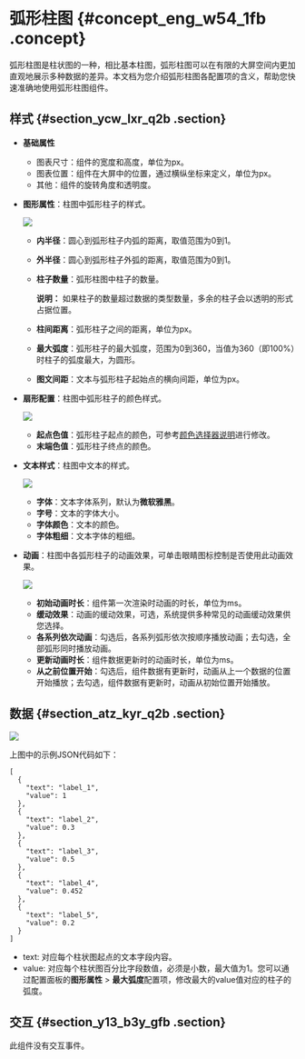 # 弧形柱图 {#concept_eng_w54_1fb .concept}

弧形柱图是柱状图的一种，相比基本柱图，弧形柱图可以在有限的大屏空间内更加直观地展示多种数据的差异。本文档为您介绍弧形柱图各配置项的含义，帮助您快速准确地使用弧形柱图组件。

## 样式 {#section_ycw_lxr_q2b .section}

-   **基础属性** 

    -   图表尺寸：组件的宽度和高度，单位为px。
    -   图表位置：组件在大屏中的位置，通过横纵坐标来定义，单位为px。
    -   其他：组件的旋转角度和透明度。
-   **图形属性**：柱图中弧形柱子的样式。

    ![](http://static-aliyun-doc.oss-cn-hangzhou.aliyuncs.com/assets/img/20198/156075634611313_zh-CN.png)

    -   **内半径**：圆心到弧形柱子内弧的距离，取值范围为0到1。
    -   **外半径**：圆心到弧形柱子外弧的距离，取值范围为0到1。
    -   **柱子数量**：弧形柱图中柱子的数量。

        **说明：** 如果柱子的数量超过数据的类型数量，多余的柱子会以透明的形式占据位置。

    -   **柱间距离**：弧形柱子之间的距离，单位为px。
    -   **最大弧度**：弧形柱子的最大弧度，范围为0到360，当值为360（即100%）时柱子的弧度最大，为圆形。
    -   **图文间距**：文本与弧形柱子起始点的横向间距，单位为px。
-   **扇形配置**：柱图中弧形柱子的颜色样式。

    ![](http://static-aliyun-doc.oss-cn-hangzhou.aliyuncs.com/assets/img/20198/156075634611323_zh-CN.png)

    -   **起点色值**：弧形柱子起点的颜色，可参考[颜色选择器说明](intl.zh-CN/用户指南/组件指南/配置项说明.md#section_kdw_vj4_t2b)进行修改。
    -   **末端色值**：弧形柱子终点的颜色。
-   **文本样式**：柱图中文本的样式。

    ![](http://static-aliyun-doc.oss-cn-hangzhou.aliyuncs.com/assets/img/20198/156075634611324_zh-CN.png)

    -   **字体**：文本字体系列，默认为**微软雅黑**。
    -   **字号**：文本的字体大小。
    -   **字体颜色**：文本的颜色。
    -   **字体粗细**：文本字体的粗细。
-   **动画**：柱图中各弧形柱子的动画效果，可单击眼睛图标控制是否使用此动画效果。

    ![](http://static-aliyun-doc.oss-cn-hangzhou.aliyuncs.com/assets/img/20198/156075634621150_zh-CN.png)

    -   **初始动画时长**：组件第一次渲染时动画的时长，单位为ms。
    -   **缓动效果**：动画的缓动效果，可选，系统提供多种常见的动画缓动效果供您选择。
    -   **各系列依次动画**：勾选后，各系列弧形依次按顺序播放动画；去勾选，全部弧形同时播放动画。
    -   **更新动画时长**：组件数据更新时的动画时长，单位为ms。
    -   **从之前位置开始**：勾选后，组件数据有更新时，动画从上一个数据的位置开始播放；去勾选，组件数据有更新时，动画从初始位置开始播放。

## 数据 {#section_atz_kyr_q2b .section}

![](http://static-aliyun-doc.oss-cn-hangzhou.aliyuncs.com/assets/img/20198/156075634611326_zh-CN.png)

上图中的示例JSON代码如下：

``` {#codeblock_xin_3l6_obk}
[
  {
    "text": "label_1",
    "value": 1
  },
  {
    "text": "label_2",
    "value": 0.3
  },
  {
    "text": "label_3",
    "value": 0.5
  },
  {
    "text": "label_4",
    "value": 0.452
  },
  {
    "text": "label_5",
    "value": 0.2
  }
]
```

-   text: 对应每个柱状图起点的文本字段内容。
-   value: 对应每个柱状图百分比字段数值，必须是小数，最大值为1。您可以通过配置面板的**图形属性** \> **最大弧度**配置项，修改最大的value值对应的柱子的弧度。

## 交互 {#section_y13_b3y_gfb .section}

此组件没有交互事件。

